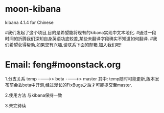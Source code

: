 # moon-kibana
kibana 4.1.4 for Chinese

#我们发起了这个项目,目的是希望能将现有的kibana实现中文本地化.
#通过一段时间的折腾我们深知自身英语功底较差,某些未翻译字段确实不知道如何翻译.
#我们希望获得帮助,如果您有兴趣,请联系下面的邮箱,加入我们吧!

# Email: feng#moonstack.org

1.分支关系
temp ---->> beta ---->> master
其中: temp随时可能更新,版本发布前会丢beta中开测,经过漫长的FixBugs之后才可能提交至master.

2.使用方法
与kibana保持一致

3.未完待续
